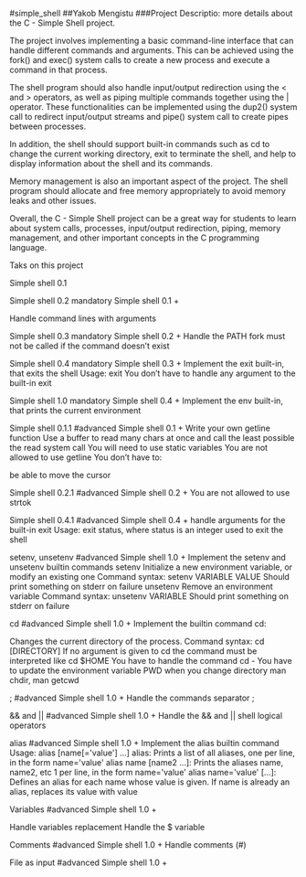 #simple_shell
##Yakob Mengistu
###Project Descriptio: more details about the C - Simple Shell project.

The project involves implementing a basic command-line interface that can handle different commands and arguments. This can be achieved using the fork() and exec() system calls to create a new process and execute a command in that process.

The shell program should also handle input/output redirection using the < and > operators, as well as piping multiple commands together using the | operator. These functionalities can be implemented using the dup2() system call to redirect input/output streams and pipe() system call to create pipes between processes.

In addition, the shell should support built-in commands such as cd to change the current working directory, exit to terminate the shell, and help to display information about the shell and its commands.

Memory management is also an important aspect of the project. The shell program should allocate and free memory appropriately to avoid memory leaks and other issues.

Overall, the C - Simple Shell project can be a great way for students to learn about system calls, processes, input/output redirection, piping, memory management, and other important concepts in the C programming language.

Taks on this project

Simple shell 0.1

Simple shell 0.2 mandatory Simple shell 0.1 +

Handle command lines with arguments

Simple shell 0.3 mandatory Simple shell 0.2 +
Handle the PATH fork must not be called if the command doesn’t exist

Simple shell 0.4 mandatory Simple shell 0.3 +
Implement the exit built-in, that exits the shell Usage: exit You don’t have to handle any argument to the built-in exit

Simple shell 1.0 mandatory Simple shell 0.4 +
Implement the env built-in, that prints the current environment

Simple shell 0.1.1 #advanced Simple shell 0.1 +
Write your own getline function Use a buffer to read many chars at once and call the least possible the read system call You will need to use static variables You are not allowed to use getline You don’t have to:

be able to move the cursor

Simple shell 0.2.1 #advanced Simple shell 0.2 +
You are not allowed to use strtok

Simple shell 0.4.1 #advanced Simple shell 0.4 +
handle arguments for the built-in exit Usage: exit status, where status is an integer used to exit the shell

setenv, unsetenv #advanced Simple shell 1.0 +
Implement the setenv and unsetenv builtin commands
setenv Initialize a new environment variable, or modify an existing one Command syntax: setenv VARIABLE VALUE Should print something on stderr on failure unsetenv Remove an environment variable Command syntax: unsetenv VARIABLE Should print something on stderr on failure

cd #advanced Simple shell 1.0 +
Implement the builtin command cd:

Changes the current directory of the process. Command syntax: cd [DIRECTORY] If no argument is given to cd the command must be interpreted like cd $HOME You have to handle the command cd - You have to update the environment variable PWD when you change directory man chdir, man getcwd

; #advanced Simple shell 1.0 +
Handle the commands separator ;

&& and || #advanced Simple shell 1.0 +
Handle the && and || shell logical operators

alias #advanced Simple shell 1.0 + Implement the alias builtin command Usage: alias [name[='value'] ...] alias: Prints a list of all aliases, one per line, in the form name='value' alias name [name2 ...]: Prints the aliases name, name2, etc 1 per line, in the form name='value' alias name='value' [...]: Defines an alias for each name whose value is given. If name is already an alias, replaces its value with value

Variables #advanced Simple shell 1.0 +

Handle variables replacement Handle the 
$ variable

Comments #advanced Simple shell 1.0 +
Handle comments (#)

File as input #advanced Simple shell 1.0 +
